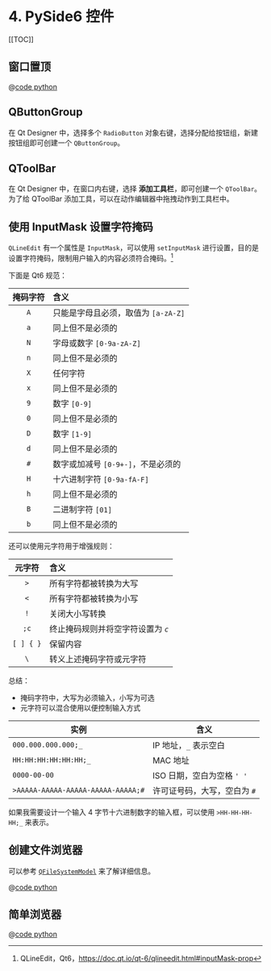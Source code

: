# 4. PySide6 控件

[[TOC]]

## 窗口置顶

@[code python](./src/stay_top.py)

## QButtonGroup

在 Qt Designer 中，选择多个 `RadioButton` 对象右键，选择分配给按钮组，新建按钮组即可创建一个 `QButtonGroup`。

## QToolBar

在 Qt Designer 中，在窗口内右键，选择 **添加工具栏**，即可创建一个 `QToolBar`。为了给 QToolBar 添加工具，可以在动作编辑器中拖拽动作到工具栏中。

## 使用 InputMask 设置字符掩码

`QLineEdit` 有一个属性是 `InputMask`，可以使用 `setInputMask` 进行设置，目的是设置字符掩码，限制用户输入的内容必须符合掩码。[^1]

[^1]: QLineEdit，Qt6，<https://doc.qt.io/qt-6/qlineedit.html#inputMask-prop>

下面是 Qt6 规范：

| 掩码字符 | 含义                                |
| :------: | :---------------------------------- |
|   `A`    | 只能是字母且必须，取值为 `[a-zA-Z]` |
|   `a`    | 同上但不是必须的                    |
|   `N`    | 字母或数字 `[0-9a-zA-Z]`            |
|   `n`    | 同上但不是必须的                    |
|   `X`    | 任何字符                            |
|   `x`    | 同上但不是必须的                    |
|   `9`    | 数字 `[0-9]`                        |
|   `0`    | 同上但不是必须的                    |
|   `D`    | 数字 `[1-9]`                        |
|   `d`    | 同上但不是必须的                    |
|   `#`    | 数字或加减号 `[0-9+-]`，不是必须的  |
|   `H`    | 十六进制字符 `[0-9a-fA-F]`          |
|   `h`    | 同上但不是必须的                    |
|   `B`    | 二进制字符 `[01]`                   |
|   `b`    | 同上但不是必须的                    |

还可以使用元字符用于增强规则：

|  元字符   | 含义                               |
| :-------: | :--------------------------------- |
|    `>`    | 所有字符都被转换为大写             |
|    `<`    | 所有字符都被转换为小写             |
|    `!`    | 关闭大小写转换                     |
|   `;c`    | 终止掩码规则并将空字符设置为 *`c`* |
| `[ ] { }` | 保留内容                           |
|    `\`    | 转义上述掩码字符或元字符           |

总结：

- 掩码字符中，大写为必须输入，小写为可选
- 元字符可以混合使用以便控制输入方式

| 实例                               | 含义                         |
| ---------------------------------- | ---------------------------- |
| `000.000.000.000;_`                | IP 地址，`_` 表示空白        |
| `HH:HH:HH:HH:HH:HH;_`              | MAC 地址                     |
| `0000-00-00`                       | ISO 日期，空白为空格 `' '`   |
| `>AAAAA-AAAAA-AAAAA-AAAAA-AAAAA;#` | 许可证号码，大写，空白为 `#` |

如果我需要设计一个输入 4 字节十六进制数字的输入框，可以使用 `>HH-HH-HH-HH;_` 来表示。

## 创建文件浏览器

可以参考 [`QFileSystemModel`](https://doc.qt.io/qtforpython-6/PySide6/QtWidgets/QFileSystemModel.html) 来了解详细信息。

@[code python](./src/file_explorer.py)

## 简单浏览器

@[code python](./src/simple_brower.py)
